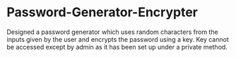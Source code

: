 # Password-Generator-Encrypter
Designed a password generator which uses random characters from the inputs given by the user and encrypts the password using a key. Key cannot be accessed except by admin as it has been set up under a private method.  
